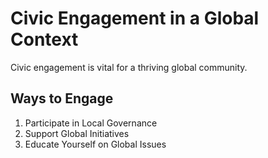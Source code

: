 # Civic Engagement in a Global Context

Civic engagement is vital for a thriving global community.

## Ways to Engage

1. Participate in Local Governance
2. Support Global Initiatives
3. Educate Yourself on Global Issues
